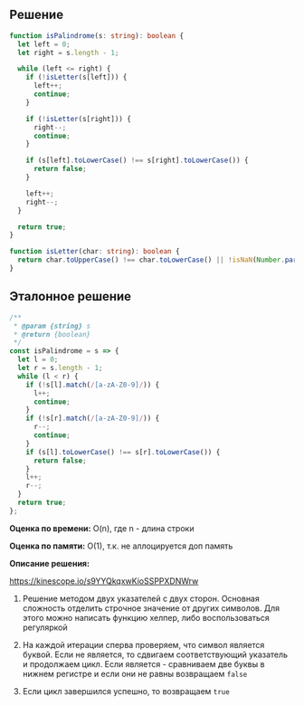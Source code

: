 ## Решение

```typescript
function isPalindrome(s: string): boolean {
  let left = 0;
  let right = s.length - 1;

  while (left <= right) {
    if (!isLetter(s[left])) {
      left++;
      continue;
    }

    if (!isLetter(s[right])) {
      right--;
      continue;
    }

    if (s[left].toLowerCase() !== s[right].toLowerCase()) {
      return false;
    }

    left++;
    right--;
  }

  return true;
}

function isLetter(char: string): boolean {
  return char.toUpperCase() !== char.toLowerCase() || !isNaN(Number.parseFloat(char));
}
```

## Эталонное решение

```javascript
/**
 * @param {string} s
 * @return {boolean}
 */
const isPalindrome = s => {
  let l = 0;
  let r = s.length - 1;
  while (l < r) {
    if (!s[l].match(/[a-zA-Z0-9]/)) {
      l++;
      continue;
    }
    if (!s[r].match(/[a-zA-Z0-9]/)) {
      r--;
      continue;
    }
    if (s[l].toLowerCase() !== s[r].toLowerCase()) {
      return false;
    }
    l++;
    r--;
  }
  return true;
};
```

**Оценка по времени:** O(n), где n - длина строки

**Оценка по памяти:** O(1), т.к. не аллоцируется доп память

**Описание решения:**

https://kinescope.io/s9YYQkqxwKioSSPPXDNWrw

1. Решение методом двух указателей с двух сторон. Основная сложность отделить строчное значение от других символов. Для этого можно написать функцию хелпер, либо воспользоваться регуляркой

2. На каждой итерации сперва проверяем, что символ является буквой. Если не является, то сдвигаем соответствующий указатель и продолжаем цикл. Если является - сравниваем две буквы в нижнем регистре и если они не равны возвращаем `false`

3. Если цикл завершился успешно, то возвращаем `true`
